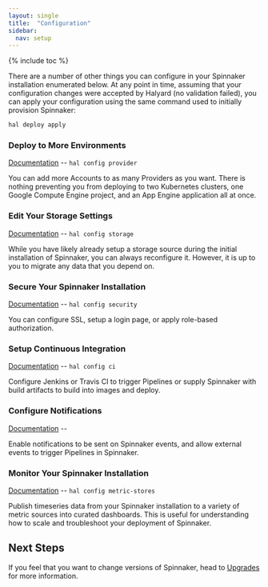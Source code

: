 ```yaml
---
layout: single
title:  "Configuration"
sidebar:
  nav: setup
---
```


{% include toc %}

There are a number of other things you can configure in your Spinnaker
installation enumerated below. At any point in time, assuming that your
configuration changes were accepted by Halyard (no validation failed), you can
apply your configuration using the same command used to initially provision
Spinnaker:

```bash
hal deploy apply
```

### Deploy to More Environments

[Documentation](/setup/providers/overview/) -- `hal config provider` 

You can add more Accounts to as many Providers as you want. There is nothing
preventing you from deploying to two Kubernetes clusters, one Google Compute
Engine project, and an App Engine application all at once. 

### Edit Your Storage Settings

[Documentation](/setup/storage/overview/) -- `hal config storage`

While you have likely already setup a storage source during the initial
installation of Spinnaker, you can always reconfigure it. However, it is up to
you to migrate any data that you depend on.

### Secure Your Spinnaker Installation

[Documentation](/setup/security/) -- `hal config security`

You can configure SSL, setup a login page, or apply role-based authorization. 

### Setup Continuous Integration

[Documentation](/setup/ci/overview/) -- `hal config ci`

Configure Jenkins or Travis CI to trigger Pipelines or supply Spinnaker with
build artifacts to build into images and deploy.

### Configure Notifications

[Documentation](/setup/features/notifications/) -- ` `

Enable notifications to be sent on Spinnaker events, and allow external events
to trigger Pipelines in Spinnaker.

### Monitor Your Spinnaker Installation

[Documentation](/setup/monitoring/overview/) -- `hal config metric-stores`

Publish timeseries data from your Spinnaker installation to a variety of
metric sources into curated dashboards. This is useful for understanding how
to scale and troubleshoot your deployment of Spinnaker.

## Next Steps

If you feel that you want to change versions of Spinnaker, head to
[Upgrades](/setup/install/upgrades/) for more information.
